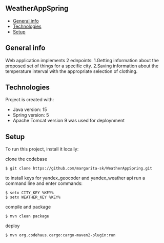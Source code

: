 ## WeatherAppSpring
* [General info](#general-info)
* [Technologies](#technologies)
* [Setup](#setup)

## General info
Web application implements 2 ednpoints:
1.Getting information about the proposed set of things for a specific city.
2.Saving information about the temperature interval with the appropriate selection of clothing.
	
## Technologies
Project is created with:
* Java version: 15
* Spring version: 5
* Apache Tomcat version 9 was used for deploynment
	
## Setup
To run this project, install it locally:

clone the codebase
```
$ git clone https://github.com/margarita-sk/WeatherAppSpring.git
```

to install keys for yandex_geocoder and yandex_weather api run a command line and enter commands:
```
$ setx CITY_KEY %KEY%
$ setx WEATHER_KEY %KEY%
```

compile and package
```
$ mvn clean package
```

deploy
```
$ mvn org.codehaus.cargo:cargo-maven2-plugin:run
```

